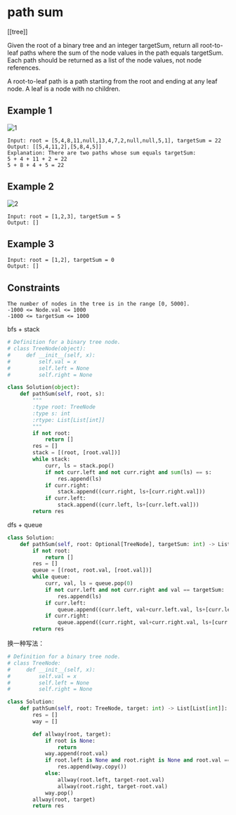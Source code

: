 # path sum

[[tree]]

Given the root of a binary tree and an integer targetSum, return all root-to-leaf paths where the sum of the node values in the path equals targetSum. Each path should be returned as a list of the node values, not node references.

A root-to-leaf path is a path starting from the root and ending at any leaf node. A leaf is a node with no children.

## Example 1

![1](https://assets.leetcode.com/uploads/2021/01/18/pathsumii1.jpg)

```text
Input: root = [5,4,8,11,null,13,4,7,2,null,null,5,1], targetSum = 22
Output: [[5,4,11,2],[5,8,4,5]]
Explanation: There are two paths whose sum equals targetSum:
5 + 4 + 11 + 2 = 22
5 + 8 + 4 + 5 = 22
```

## Example 2

![2](https://assets.leetcode.com/uploads/2021/01/18/pathsum2.jpg)

```text
Input: root = [1,2,3], targetSum = 5
Output: []
```

## Example 3

```text
Input: root = [1,2], targetSum = 0
Output: []
```

## Constraints

```text
The number of nodes in the tree is in the range [0, 5000].
-1000 <= Node.val <= 1000
-1000 <= targetSum <= 1000
```

bfs + stack

```python
# Definition for a binary tree node.
# class TreeNode(object):
#     def __init__(self, x):
#         self.val = x
#         self.left = None
#         self.right = None

class Solution(object):
    def pathSum(self, root, s):
        """
        :type root: TreeNode
        :type s: int
        :rtype: List[List[int]]
        """
        if not root:
            return []
        res = []
        stack = [(root, [root.val])]
        while stack:
            curr, ls = stack.pop()
            if not curr.left and not curr.right and sum(ls) == s:
                res.append(ls)
            if curr.right:
                stack.append((curr.right, ls+[curr.right.val]))
            if curr.left:
                stack.append((curr.left, ls+[curr.left.val]))
        return res

```

dfs + queue

```python
class Solution:
    def pathSum(self, root: Optional[TreeNode], targetSum: int) -> List[List[int]]:
        if not root:
            return []
        res = []
        queue = [(root, root.val, [root.val])]
        while queue:
            curr, val, ls = queue.pop(0)
            if not curr.left and not curr.right and val == targetSum:
                res.append(ls)
            if curr.left:
                queue.append((curr.left, val+curr.left.val, ls+[curr.left.val]))
            if curr.right:
                queue.append((curr.right, val+curr.right.val, ls+[curr.right.val]))
        return res
```

换一种写法：

```python
# Definition for a binary tree node.
# class TreeNode:
#     def __init__(self, x):
#         self.val = x
#         self.left = None
#         self.right = None

class Solution:
    def pathSum(self, root: TreeNode, target: int) -> List[List[int]]:
        res = []
        way = []

        def allway(root, target):
            if root is None:
                return
            way.append(root.val)
            if root.left is None and root.right is None and root.val == target:
                res.append(way.copy())
            else:
                allway(root.left, target-root.val)
                allway(root.right, target-root.val)
            way.pop()
        allway(root, target)
        return res
```
